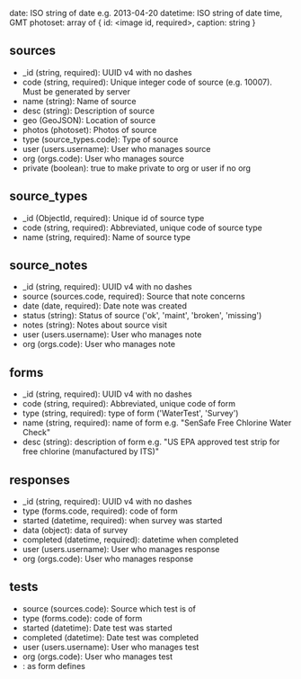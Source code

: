 

date: ISO string of date e.g. 2013-04-20
datetime: ISO string of date time, GMT
photoset: array of { id: <image id, required>, caption: string }

## sources

* _id (string, required): UUID v4 with no dashes 
* code (string, required): Unique integer code of source (e.g. 10007). Must be generated by server
* name (string): Name of source
* desc (string): Description of source
* geo (GeoJSON): Location of source
* photos (photoset): Photos of source
* type (source_types.code): Type of source
* user (users.username): User who manages source
* org (orgs.code): User who manages source
* private (boolean): true to make private to org or user if no org

## source_types

* _id (ObjectId, required): Unique id of source type
* code (string, required): Abbreviated, unique code of source type
* name (string, required): Name of source type

## source_notes

* _id (string, required): UUID v4 with no dashes 
* source (sources.code, required): Source that note concerns
* date (date, required): Date note was created
* status (string): Status of source ('ok', 'maint', 'broken', 'missing')
* notes (string): Notes about source visit
* user (users.username): User who manages note
* org (orgs.code): User who manages note

## forms

* _id (string, required): UUID v4 with no dashes 
* code (string, required): Abbreviated, unique code of form
* type (string, required): type of form ('WaterTest', 'Survey')
* name (string, required): name of form e.g. "SenSafe Free Chlorine Water Check"
* desc (string): description of form e.g. "US EPA approved test strip for free chlorine (manufactured by ITS)"

## responses

* _id (string, required): UUID v4 with no dashes 
* type (forms.code, required): code of form
* started (datetime, required): when survey was started
* data (object): data of survey
* completed (datetime, required): datetime when completed
* user (users.username): User who manages response
* org (orgs.code): User who manages response

## tests

* source (sources.code): Source which test is of
* type (forms.code): code of form
* started (datetime): Date test was started
* completed (datetime): Date test was completed
* user (users.username): User who manages test
* org (orgs.code): User who manages test
* <other fields>: as form defines

